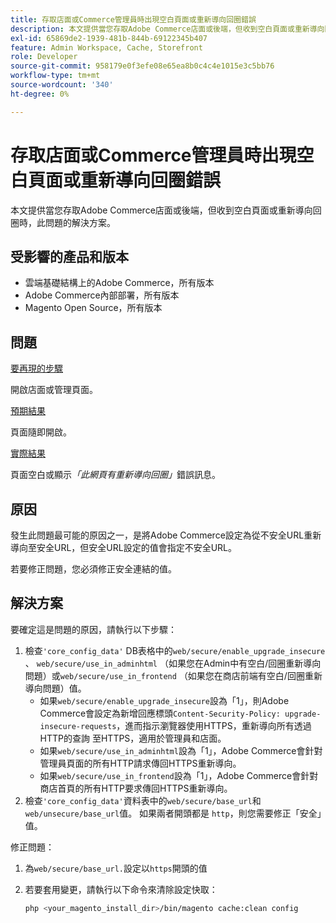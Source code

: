 ```yaml
---
title: 存取店面或Commerce管理員時出現空白頁面或重新導向回圈錯誤
description: 本文提供當您存取Adobe Commerce店面或後端，但收到空白頁面或重新導向回圈時，此問題的解決方案。
exl-id: 65869de2-1939-481b-844b-69122345b407
feature: Admin Workspace, Cache, Storefront
role: Developer
source-git-commit: 958179e0f3efe08e65ea8b0c4c4e1015e3c5bb76
workflow-type: tm+mt
source-wordcount: '340'
ht-degree: 0%

---
```


# 存取店面或Commerce管理員時出現空白頁面或重新導向回圈錯誤

本文提供當您存取Adobe Commerce店面或後端，但收到空白頁面或重新導向回圈時，此問題的解決方案。

## 受影響的產品和版本

* 雲端基礎結構上的Adobe Commerce，所有版本
* Adobe Commerce內部部署，所有版本
* Magento Open Source，所有版本

## 問題

<u>要再現的步驟</u>

開啟店面或管理頁面。

<u>預期結果</u>

頁面隨即開啟。

<u>實際結果</u>

頁面空白或顯示&#x200B;*「此網頁有重新導向回圈」*&#x200B;錯誤訊息。

## 原因

發生此問題最可能的原因之一，是將Adobe Commerce設定為從不安全URL重新導向至安全URL，但安全URL設定的值會指定不安全URL。

若要修正問題，您必須修正安全連結的值。

## 解決方案

要確定這是問題的原因，請執行以下步驟：

1. 檢查`'core_config_data'` DB表格中的`web/secure/enable_upgrade_insecure` 、 `web/secure/use_in_adminhtml` （如果您在Admin中有空白/回圈重新導向問題）或`web/secure/use_in_frontend` （如果您在商店前端有空白/回圈重新導向問題）值。
   * 如果`web/secure/enable_upgrade_insecure`設為「1」，則Adobe Commerce會設定為新增回應標頭`Content-Security-Policy: upgrade-insecure-requests`，進而指示瀏覽器使用HTTPS，重新導向所有透過HTTP的查詢
至HTTPS，適用於管理員和店面。
   * 如果`web/secure/use_in_adminhtml`設為「1」，Adobe Commerce會針對管理員頁面的所有HTTP請求傳回HTTPS重新導向。
   * 如果`web/secure/use_in_frontend`設為「1」，Adobe Commerce會針對商店首頁的所有HTTP要求傳回HTTPS重新導向。
1. 檢查`'core_config_data'`資料表中的`web/secure/base_url`和`web/unsecure/base_url`值。 如果兩者開頭都是    `http`，則您需要修正「安全」值。

修正問題：

1. 為`web/secure/base_url.`設定以`https`開頭的值
1. 若要套用變更，請執行以下命令來清除設定快取：

   ```bash
   php <your_magento_install_dir>/bin/magento cache:clean config
   ```
